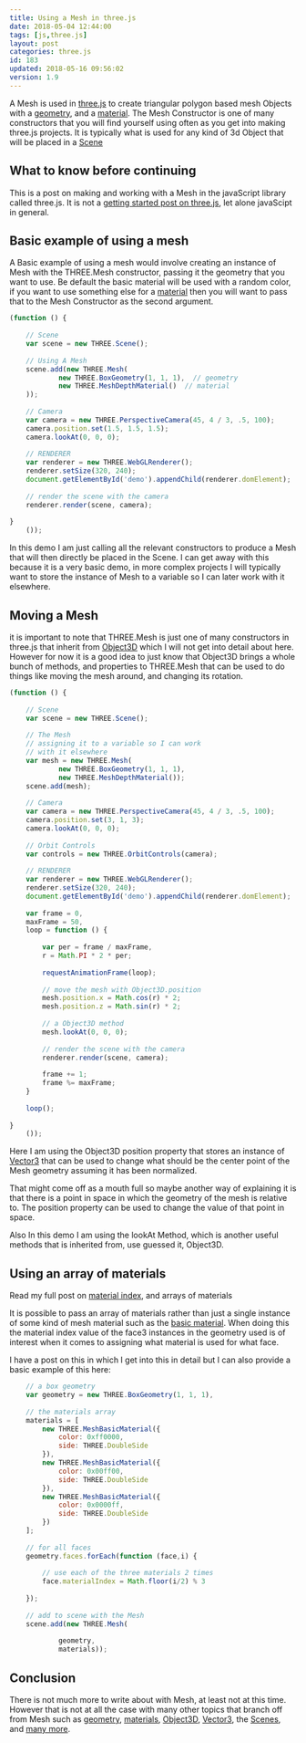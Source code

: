 ```yaml
---
title: Using a Mesh in three.js
date: 2018-05-04 12:44:00
tags: [js,three.js]
layout: post
categories: three.js
id: 183
updated: 2018-05-16 09:56:02
version: 1.9
---
```


A Mesh is used in [three.js](https://threejs.org/) to create triangular polygon based mesh Objects with a [geometry](/2018/04/14/threejs-geometry/), and a [material](/2018/04/30/threejs-materials/). The Mesh Constructor is one of many constructors that you will find yourself using often as you get into making three.js projects. It is typically what is used for any kind of 3d Object that will be placed in a [Scene](/2018/05/03/threejs-scene/)

<!-- more -->

## What to know before continuing

This is a post on making and working with a Mesh in the javaScript library called three.js. It is not a [getting started post on three.js](/2018/04/04/threejs-getting-started/), let alone javaScipt in general.

## Basic example of using a mesh

A Basic example of using a mesh would involve creating an instance of Mesh with the THREE.Mesh constructor, passing it the geometry that you want to use. Be default the basic material will be used with a random color, if you want to use something else for a [material](/2018/04/30/threejs-materials/) then you will want to pass that to the Mesh Constructor as the second argument.

```js
(function () {
 
    // Scene
    var scene = new THREE.Scene();
 
    // Using A Mesh
    scene.add(new THREE.Mesh(
            new THREE.BoxGeometry(1, 1, 1),  // geometry
            new THREE.MeshDepthMaterial()  // material
    ));
 
    // Camera
    var camera = new THREE.PerspectiveCamera(45, 4 / 3, .5, 100);
    camera.position.set(1.5, 1.5, 1.5);
    camera.lookAt(0, 0, 0);
 
    // RENDERER
    var renderer = new THREE.WebGLRenderer();
    renderer.setSize(320, 240);
    document.getElementById('demo').appendChild(renderer.domElement);
 
    // render the scene with the camera
    renderer.render(scene, camera);
 
}
    ());
```

In this demo I am just calling all the relevant constructors to produce a Mesh that will then directly be placed in the Scene. I can get away with this because it is a very basic demo, in more complex projects I will typically want to store the instance of Mesh to a variable so I can later work with it elsewhere.

## Moving a Mesh

it is important to note that THREE.Mesh is just one of many constructors in three.js that inherit from [Object3D](/2018/04/23/threejs-object3d/) which I will not get into detail about here. However for now it is a good idea to just know that Object3D brings a whole bunch of methods, and properties to THREE.Mesh that can be used to do things like moving the mesh around, and changing its rotation.

```js
(function () {
 
    // Scene
    var scene = new THREE.Scene();
 
    // The Mesh
    // assigning it to a variable so I can work
    // with it elsewhere
    var mesh = new THREE.Mesh(
            new THREE.BoxGeometry(1, 1, 1),
            new THREE.MeshDepthMaterial());
    scene.add(mesh);
 
    // Camera
    var camera = new THREE.PerspectiveCamera(45, 4 / 3, .5, 100);
    camera.position.set(3, 1, 3);
    camera.lookAt(0, 0, 0);
 
    // Orbit Controls
    var controls = new THREE.OrbitControls(camera);
 
    // RENDERER
    var renderer = new THREE.WebGLRenderer();
    renderer.setSize(320, 240);
    document.getElementById('demo').appendChild(renderer.domElement);
 
    var frame = 0,
    maxFrame = 50,
    loop = function () {
 
        var per = frame / maxFrame,
        r = Math.PI * 2 * per;
 
        requestAnimationFrame(loop);
 
        // move the mesh with Object3D.position
        mesh.position.x = Math.cos(r) * 2;
        mesh.position.z = Math.sin(r) * 2;
 
        // a Object3D method
        mesh.lookAt(0, 0, 0);
 
        // render the scene with the camera
        renderer.render(scene, camera);
 
        frame += 1;
        frame %= maxFrame;
    }
 
    loop();
 
}
    ());
```

Here I am using the Object3D position property that stores an instance of [Vector3](/2018/04/15/threejs-vector3/) that can be used to change what should be the center point of the Mesh geometry assuming it has been normalized.

That might come off as a mouth full so maybe another way of explaining it is that there is a point in space in which the geometry of the mesh is relative to. The position property can be used to change the value of that point in space.

Also In this demo I am using the lookAt Method, which is another useful methods that is inherited from, use guessed it, Object3D.

## Using an array of materials

Read my full post on [material index](/2018/05/14/threejs-mesh-material-index/), and arrays of materials

It is possible to pass an array of materials rather than just a single instance of some kind of mesh material such as the [basic material](/2018/05/05/threejs-basic-material/). When doing this the material index value of the face3 instances in the geometry used is of interest when it comes to assigning what material is used for what face. 

I have a post on this in which I get into this in detail but I can also provide a basic example of this here:

```js
    // a box geometry
    var geometry = new THREE.BoxGeometry(1, 1, 1),
 
    // the materials array
    materials = [
        new THREE.MeshBasicMaterial({
            color: 0xff0000,
            side: THREE.DoubleSide
        }),
        new THREE.MeshBasicMaterial({
            color: 0x00ff00,
            side: THREE.DoubleSide
        }),
        new THREE.MeshBasicMaterial({
            color: 0x0000ff,
            side: THREE.DoubleSide
        })
    ];
 
    // for all faces
    geometry.faces.forEach(function (face,i) {
 
        // use each of the three materials 2 times
        face.materialIndex = Math.floor(i/2) % 3
 
    });
 
    // add to scene with the Mesh
    scene.add(new THREE.Mesh(
 
            geometry,
            materials));
```

## Conclusion

There is not much more to write about with Mesh, at least not at this time. However that is not at all the case with many other topics that branch off from Mesh such as [geometry](/2018/04/14/threejs-geometry/), [materials](/2018/04/30/threejs-materials/), [Object3D](/2018/04/23/threejs-object3d/), [Vector3](/2018/04/15/threejs-vector3/), the [Scenes](/2018/05/03/threejs-scene/), and [many more](/categories/three-js/).